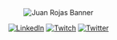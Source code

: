 <div align="center">
<img src="https://user-images.githubusercontent.com/30534965/210414999-a88aa9fd-45bb-4dd3-bb10-135d0fb4ffa4.png" alt="Juan Rojas Banner"/>

[![LinkedIn](https://img.shields.io/badge/LinkedIn-%230077B5.svg?logo=linkedin&logoColor=white)](https://linkedin.com/in/https://www.linkedin.com/in/juanrojasdev/) [![Twitch](https://img.shields.io/badge/Twitch-%239146FF.svg?logo=Twitch&logoColor=white)](https://twitch.tv/tmchein) [![Twitter](https://img.shields.io/badge/Twitter-%231DA1F2.svg?logo=Twitter&logoColor=white)](https://twitter.com/tmchein) 
</div>

